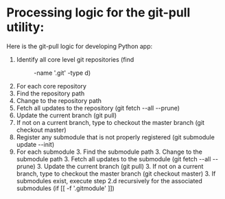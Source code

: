 # Processing logic for the git-pull utility:


Here is the git-pull logic for developing Python app:

1. Identify all core level git repositories
        (find <dir> -name '.git' -type d)
1. For each core repository
  1. Find the repository path
  1. Change to the repository path
  1. Fetch all updates to the repository
            (git fetch --all --prune)
  1. Update the current branch
            (git pull)
  1. If not on a current branch, type to checkout the master branch
            (git checkout master)
  1. Register any submodule that is not properly registered
            (git submodule update --init)
  1. For each submodule
		3. Find the submodule path
		3. Change to the submodule path
		3. Fetch all updates to the submodule
                (git fetch --all --prune)
		3. Update the current branch
                (git pull)
		3. If not on a current branch, type to checkout the master branch
                (git checkout master)
		3. If submodules exist, execute step 2.d recursively for the associated submodules
                (if [[ -f '.gitmodule' ]])
